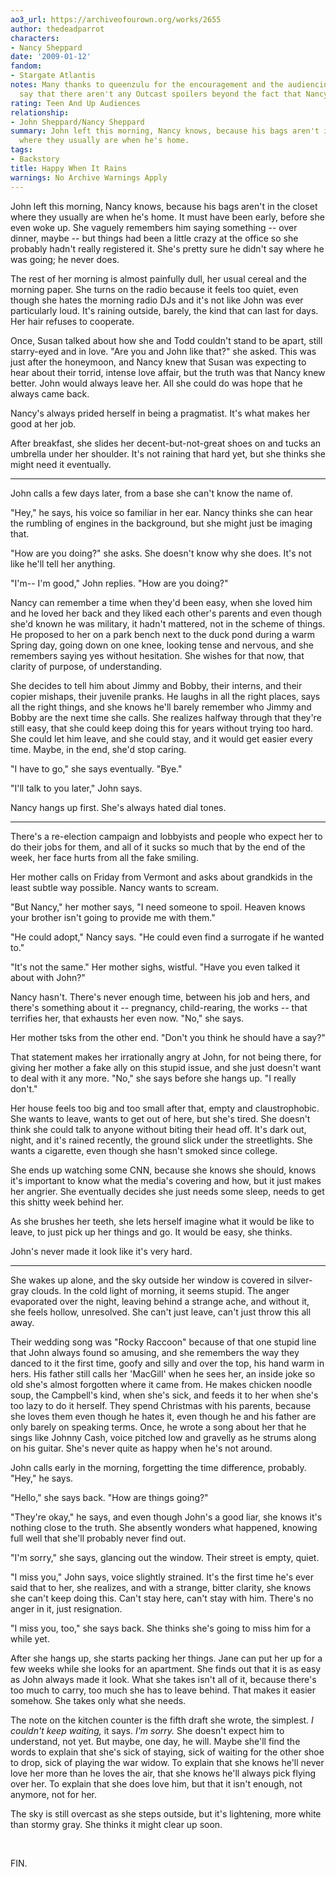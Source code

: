 ```yaml
---
ao3_url: https://archiveofourown.org/works/2655
author: thedeadparrot
characters:
- Nancy Sheppard
date: '2009-01-12'
fandom:
- Stargate Atlantis
notes: Many thanks to queenzulu for the encouragement and the audiencing. I would
  say that there aren't any Outcast spoilers beyond the fact that Nancy exists.
rating: Teen And Up Audiences
relationship:
- John Sheppard/Nancy Sheppard
summary: John left this morning, Nancy knows, because his bags aren't in the closet
  where they usually are when he's home.
tags:
- Backstory
title: Happy When It Rains
warnings: No Archive Warnings Apply
---
```


John left this morning, Nancy knows, because his bags aren't in the closet where they usually are when he's home. It must have been early, before she even woke up. She vaguely remembers him saying something -- over dinner, maybe -- but things had been a little crazy at the office so she probably hadn't really registered it. She's pretty sure he didn't say where he was going; he never does.

The rest of her morning is almost painfully dull, her usual cereal and the morning paper. She turns on the radio because it feels too quiet, even though she hates the morning radio DJs and it's not like John was ever particularly loud. It's raining outside, barely, the kind that can last for days. Her hair refuses to cooperate.

Once, Susan talked about how she and Todd couldn't stand to be apart, still starry-eyed and in love. "Are you and John like that?" she asked. This was just after the honeymoon, and Nancy knew that Susan was expecting to hear about their torrid, intense love affair, but the truth was that Nancy knew better. John would always leave her. All she could do was hope that he always came back.

Nancy's always prided herself in being a pragmatist. It's what makes her good at her job.

After breakfast, she slides her decent-but-not-great shoes on and tucks an umbrella under her shoulder. It's not raining that hard yet, but she thinks she might need it eventually.



---

John calls a few days later, from a base she can't know the name of.

"Hey," he says, his voice so familiar in her ear. Nancy thinks she can hear the rumbling of engines in the background, but she might just be imaging that.

"How are you doing?" she asks. She doesn't know why she does. It's not like he'll tell her anything.

"I'm-- I'm good," John replies. "How are you doing?"

Nancy can remember a time when they'd been easy, when she loved him and he loved her back and they liked each other's parents and even though she'd known he was military, it hadn't mattered, not in the scheme of things. He proposed to her on a park bench next to the duck pond during a warm Spring day, going down on one knee, looking tense and nervous, and she remembers saying yes without hesitation. She wishes for that now, that clarity of purpose, of understanding.

She decides to tell him about Jimmy and Bobby, their interns, and their copier mishaps, their juvenile pranks. He laughs in all the right places, says all the right things, and she knows he'll barely remember who Jimmy and Bobby are the next time she calls. She realizes halfway through that they're still easy, that she could keep doing this for years without trying too hard. She could let him leave, and she could stay, and it would get easier every time. Maybe, in the end, she'd stop caring.

"I have to go," she says eventually. "Bye."

"I'll talk to you later," John says.

Nancy hangs up first. She's always hated dial tones.



---

There's a re-election campaign and lobbyists and people who expect her to do their jobs for them, and all of it sucks so much that by the end of the week, her face hurts from all the fake smiling.

Her mother calls on Friday from Vermont and asks about grandkids in the least subtle way possible. Nancy wants to scream.

"But Nancy," her mother says, "I need someone to spoil. Heaven knows your brother isn't going to provide me with them."

"He could adopt," Nancy says. "He could even find a surrogate if he wanted to."

"It's not the same." Her mother sighs, wistful. "Have you even talked it about with John?"

Nancy hasn't. There's never enough time, between his job and hers, and there's something about it -- pregnancy, child-rearing, the works -- that terrifies her, that exhausts her even now. "No," she says.

Her mother tsks from the other end. "Don't you think he should have a say?"

That statement makes her irrationally angry at John, for not being there, for giving her mother a fake ally on this stupid issue, and she just doesn't want to deal with it any more. "No," she says before she hangs up. "I really don't."

Her house feels too big and too small after that, empty and claustrophobic. She wants to leave, wants to get out of here, but she's tired. She doesn't think she could talk to anyone without biting their head off. It's dark out, night, and it's rained recently, the ground slick under the streetlights. She wants a cigarette, even though she hasn't smoked since college.

She ends up watching some CNN, because she knows she should, knows it's important to know what the media's covering and how, but it just makes her angrier. She eventually decides she just needs some sleep, needs to get this shitty week behind her.

As she brushes her teeth, she lets herself imagine what it would be like to leave, to just pick up her things and go. It would be easy, she thinks.

John's never made it look like it's very hard.



---

She wakes up alone, and the sky outside her window is covered in silver-gray clouds. In the cold light of morning, it seems stupid. The anger evaporated over the night, leaving behind a strange ache, and without it, she feels hollow, unresolved. She can't just leave, can't just throw this all away.

Their wedding song was "Rocky Raccoon" because of that one stupid line that John always found so amusing, and she remembers the way they danced to it the first time, goofy and silly and over the top, his hand warm in hers. His father still calls her 'MacGill' when he sees her, an inside joke so old she's almost forgotten where it came from. He makes chicken noodle soup, the Campbell's kind, when she's sick, and feeds it to her when she's too lazy to do it herself. They spend Christmas with his parents, because she loves them even though he hates it, even though he and his father are only barely on speaking terms. Once, he wrote a song about her that he sings like Johnny Cash, voice pitched low and gravelly as he strums along on his guitar. She's never quite as happy when he's not around.

John calls early in the morning, forgetting the time difference, probably. "Hey," he says.

"Hello," she says back. "How are things going?"

"They're okay," he says, and even though John's a good liar, she knows it's nothing close to the truth. She absently wonders what happened, knowing full well that she'll probably never find out.

"I'm sorry," she says, glancing out the window. Their street is empty, quiet.

"I miss you," John says, voice slightly strained. It's the first time he's ever said that to her, she realizes, and with a strange, bitter clarity, she knows she can't keep doing this. Can't stay here, can't stay with him. There's no anger in it, just resignation.

"I miss you, too," she says back. She thinks she's going to miss him for a while yet.

After she hangs up, she starts packing her things. Jane can put her up for a few weeks while she looks for an apartment. She finds out that it is as easy as John always made it look. What she takes isn't all of it, because there's too much to carry, too much she has to leave behind. That makes it easier somehow. She takes only what she needs.

The note on the kitchen counter is the fifth draft she wrote, the simplest. *I couldn't keep waiting,* it says. *I'm sorry.* She doesn't expect him to understand, not yet. But maybe, one day, he will. Maybe she'll find the words to explain that she's sick of staying, sick of waiting for the other shoe to drop, sick of playing the war widow. To explain that she knows he'll never love her more than he loves the air, that she knows he'll always pick flying over her. To explain that she does love him, but that it isn't enough, not anymore, not for her.

The sky is still overcast as she steps outside, but it's lightening, more white than stormy gray. She thinks it might clear up soon.

 

FIN.